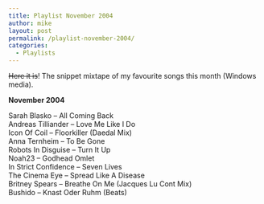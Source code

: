 ```yaml
---
title: Playlist November 2004
author: mike
layout: post
permalink: /playlist-november-2004/
categories:
  - Playlists
---
```

<del>Here it is</del>! The snippet mixtape of my favourite songs this month (Windows media).

**November 2004**

Sarah Blasko &#8211; All Coming Back  
Andreas Tilliander &#8211; Love Me Like I Do  
Icon Of Coil &#8211; Floorkiller (Daedal Mix)  
Anna Ternheim &#8211; To Be Gone  
Robots In Disguise &#8211; Turn It Up  
Noah23 &#8211; Godhead Omlet  
In Strict Confidence &#8211; Seven Lives  
The Cinema Eye &#8211; Spread Like A Disease  
Britney Spears &#8211; Breathe On Me (Jacques Lu Cont Mix)  
Bushido &#8211; Knast Oder Ruhm (Beats)